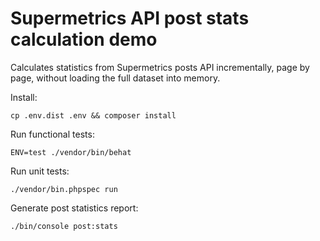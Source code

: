 # Supermetrics API post stats calculation demo

Calculates statistics from Supermetrics posts API incrementally, page by page, 
without loading the full dataset into memory.

Install:
```
cp .env.dist .env && composer install
```

Run functional tests:
```
ENV=test ./vendor/bin/behat
```

Run unit tests:
```
./vendor/bin.phpspec run
```

Generate post statistics report:
```
./bin/console post:stats
```